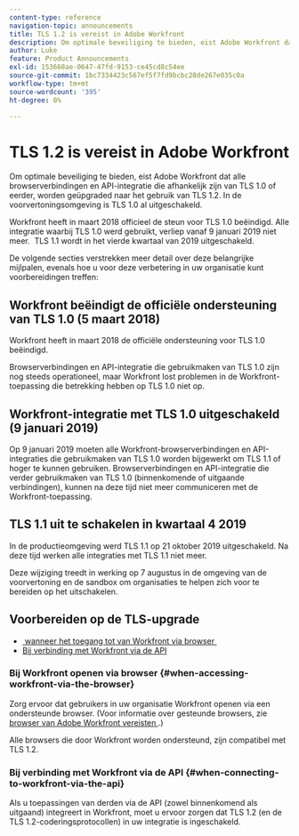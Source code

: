 ```yaml
---
content-type: reference
navigation-topic: announcements
title: TLS 1.2 is vereist in Adobe Workfront
description: Om optimale beveiliging te bieden, eist Adobe Workfront dat alle browserverbindingen en API-integratie die afhankelijk zijn van TLS 1.0 of eerder, worden geüpgraded naar het gebruik van TLS 1.2. In de voorvertoningsomgeving is TLS 1.0 al uitgeschakeld.
author: Luke
feature: Product Announcements
exl-id: 153668ae-0647-47fd-9153-ce45cd8c54ee
source-git-commit: 1bc7334423c567ef5f7fd9bcbc28de267e035c0a
workflow-type: tm+mt
source-wordcount: '395'
ht-degree: 0%

---
```


# TLS 1.2 is vereist in Adobe Workfront

Om optimale beveiliging te bieden, eist Adobe Workfront dat alle browserverbindingen en API-integratie die afhankelijk zijn van TLS 1.0 of eerder, worden geüpgraded naar het gebruik van TLS 1.2. In de voorvertoningsomgeving is TLS 1.0 al uitgeschakeld.

Workfront heeft in maart 2018 officieel de steun voor TLS 1.0 beëindigd. Alle integratie waarbij TLS 1.0 werd gebruikt, verliep vanaf 9 januari 2019 niet meer.  TLS 1.1 wordt in het vierde kwartaal van 2019 uitgeschakeld.

De volgende secties verstrekken meer detail over deze belangrijke mijlpalen, evenals hoe u voor deze verbetering in uw organisatie kunt voorbereidingen treffen:

## Workfront beëindigt de officiële ondersteuning van TLS 1.0 (5 maart 2018)

Workfront heeft in maart 2018 de officiële ondersteuning voor TLS 1.0 beëindigd.

Browserverbindingen en API-integratie die gebruikmaken van TLS 1.0 zijn nog steeds operationeel, maar Workfront lost problemen in de Workfront-toepassing die betrekking hebben op TLS 1.0 niet op.

## Workfront-integratie met TLS 1.0 uitgeschakeld (9 januari 2019)

Op 9 januari 2019 moeten alle Workfront-browserverbindingen en API-integraties die gebruikmaken van TLS 1.0 worden bijgewerkt om TLS 1.1 of hoger te kunnen gebruiken. Browserverbindingen en API-integratie die verder gebruikmaken van TLS 1.0 (binnenkomende of uitgaande verbindingen), kunnen na deze tijd niet meer communiceren met de Workfront-toepassing. 

## TLS 1.1 uit te schakelen in kwartaal 4 2019

In de productieomgeving werd TLS 1.1 op 21 oktober 2019 uitgeschakeld. Na deze tijd werken alle integraties met TLS 1.1 niet meer.

Deze wijziging treedt in werking op 7 augustus in de omgeving van de voorvertoning en de sandbox om organisaties te helpen zich voor te bereiden op het uitschakelen.

## Voorbereiden op de TLS-upgrade

* [&#x200B; wanneer het toegang tot van Workfront via browser &#x200B;](#when-accessing-workfront-via-the-browser)
* [Bij verbinding met Workfront via de API](#when-connecting-to-workfront-via-the-api)

### Bij Workfront openen via browser {#when-accessing-workfront-via-the-browser}

Zorg ervoor dat gebruikers in uw organisatie Workfront openen via een ondersteunde browser. (Voor informatie over gesteunde browsers, zie [&#x200B; browser van Adobe Workfront vereisten &#x200B;](../../../workfront-basics/workfront-browser-requirements.md).)

Alle browsers die door Workfront worden ondersteund, zijn compatibel met TLS 1.2.

### Bij verbinding met Workfront via de API {#when-connecting-to-workfront-via-the-api}

Als u toepassingen van derden via de API (zowel binnenkomend als uitgaand) integreert in Workfront, moet u ervoor zorgen dat TLS 1.2 (en de TLS 1.2-coderingsprotocollen) in uw integratie is ingeschakeld.
